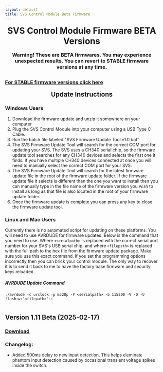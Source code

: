 ```yaml
---
layout: default
title: SVS Control Module Beta Firmware
---
```


<h1 align="center" style="margin-top: 0px;">SVS Control Module Firmware BETA Versions</h1>
<h3 align="center" style="margin-top: 0px;">Warning! These are BETA firmwares. You may experience unexpected results. You can revert to STABLE firmware versions at any time.</h3>

<p style="margin:30px;"></p>

### [For STABLE firmware versions click here](index.md)

<h2 align="center" style="margin-top: 0px;">Update Instructions</h2>

<p style="margin:20px;"></p>

### Windows Users

1. Download the firmware update and unzip it somewhere on your computer.
2. Plug the SVS Control Module into your computer using a USB Type C Cable.
3. Run the batch file labeled "SVS Firmware Update Tool v1.0.bat"
4. The SVS Firmware Update Tool will search for the correct COM port for updating your SVS. The SVS uses a CH340 serial chip, so the firmware update tool searches for any CH340 devices and selects the first one it finds. If you have multiple CH340 devices connected at once you will need to manually select the correct COM port for your SVS.
5. The SVS Firmware Update Tool will search for the latest firmware update file in the root of the firmware update folder. If the firmware update file it selects is different than the one you want to install then you can manually type in the file name of the firmware version you wish to install as long as that file is also located in the root of your firmware update folder.
6. Once the firmware update is complete you can press any key to close the firmware update tool.

### Linux and Mac Users

Currently there is no automated script for updating on these platforms. You will need to use AVRDUDE for firmware updates. Below is the command that you need to use. Where `<serialpath>` is replaced with the correct serial port number for your SVS's USB serial chip, and where `<filepath>` is replaced with the full path to the hex file from the firmware update package. Make sure you use this exact command. If you set the programming options incorrectly then you can brick your control module. The only way to recover it is to send it back to me to have the factory base firmware and security keys reloaded.

##### AVRDUDE Update Command
`./avrdude -c urclock -p m328p -P <serialpath> -b 115200 -V -D -U flash:w:"<filepath>":i `

<p style="margin:41px;"></p>


## Version 1.11 Beta (2025-02-17)

### [Download](https://github.com/Arthrimus/SVS_Firmware_Repository/raw/refs/heads/main/SVS%20Control%20Module%20Firmwares/Beta/SVS%20Firmware%201.11%20Beta%20Update.7z)

### Changelog:
- Added 500ms delay to new input detection. This helps eleminate phantom input detection caused by occasional transient voltage spikes inside the switch.


<br/>
